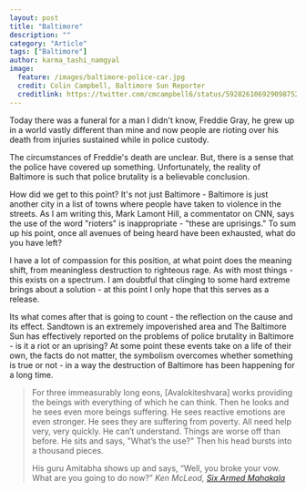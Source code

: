 ```yaml
---
layout: post
title: "Baltimore"
description: ""
category: "Article"
tags: ["Baltimore"]
author: karma_tashi_namgyal
image:
  feature: /images/baltimore-police-car.jpg
  credit: Colin Campbell, Baltimore Sun Reporter
  creditlink: https://twitter.com/cmcampbell6/status/592826106929098752
---
```

Today there was a funeral for a man I didn't know, Freddie Gray, he grew up in a world vastly different than mine and now people are rioting over his death from injuries sustained while in police custody.  
<!--more-->
The circumstances of Freddie's death are unclear. But, there is a sense that the police have covered up something.  Unfortunately, the reality of Baltimore is such that police brutality is a believable conclusion.  

How did we get to this point?  It's not just Baltimore - Baltimore is just another city in a list of towns where people have taken to violence in the streets.  As I am writing this, Mark Lamont Hill, a commentator on CNN, says the use of the word "rioters" is inappropriate - "these are uprisings." To sum up his point, once all avenues of being heard have been exhausted, what do you have left?

I have a lot of compassion for this position, at what point does the meaning shift, from meaningless destruction to righteous rage.  As with most things - this exists on a spectrum. I am doubtful that clinging to some hard extreme brings about a solution - at this point I only hope that this serves as a release. 

Its what comes after that is going to count - the reflection on the cause and its effect.  Sandtown is an extremely impoverished area and The Baltimore Sun has effectively reported on the problems of police brutality in Baltimore - is it a riot or an uprising? At some point these events take on a life of their own, the facts do not matter, the symbolism overcomes whether something is true or not - in a way the destruction of Baltimore has been happening for a long time.

>For three immeasurably long eons, [Avalokiteshvara] works providing the beings with everything of which he can think. Then he looks and he sees even more beings suffering. He sees reactive emotions are even stronger. He sees they are suffering from poverty. All need help very, very quickly. He can’t understand. Things are worse off than before. He sits and says, "What’s the use?" Then his head bursts into a thousand pieces.
>
>His guru Amitabha shows up and says, “Well, you broke your vow. What are you going to do now?”
<cite>Ken McLeod, [Six Armed Mahakala](http://umquotes.blogspot.com/2010/03/six-armed-mahakala-compassion-beyond.html)</cite>

